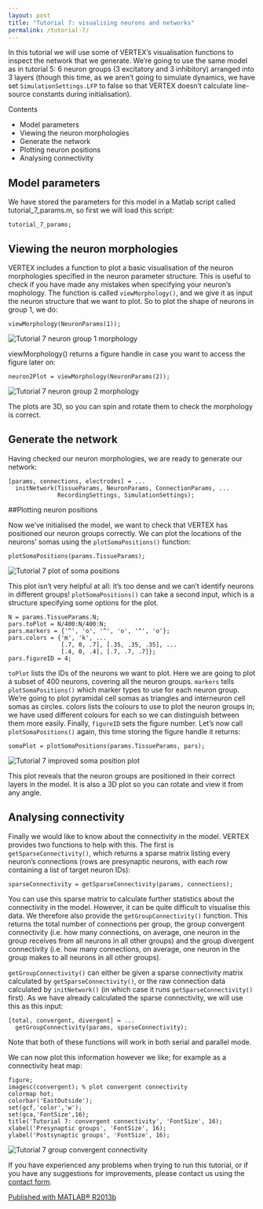 ```yaml
---
layout: post
title: "Tutorial 7: visualising neurons and networks"
permalink: /tutorial-7/
---
```

In this tutorial we will use some of VERTEX’s visualisation functions to inspect the network that we generate. We’re going to use the same model as in tutorial 5: 6 neuron groups (3 excitatory and 3 inhibitory) arranged into 3 layers (though this time, as we aren’t going to simulate dynamics, we have set `SimulationSettings.LFP` to false so that VERTEX doesn’t calculate line-source constants during initialisation).

Contents
* Model parameters
* Viewing the neuron morphologies
* Generate the network
* Plotting neuron positions
* Analysing connectivity

## Model parameters
We have stored the parameters for this model in a Matlab script called tutorial_7_params.m, so first we will load this script:

```
tutorial_7_params;
```

## Viewing the neuron morphologies

VERTEX includes a function to plot a basic visualisation of the neuron morphologies specified in the neuron parameter structure. This is useful to check if you have made any mistakes when specifying your neuron’s mophology. The function is called `viewMorphology()`, and we give it as input the neuron structure that we want to plot. So to plot the shape of neurons in group 1, we do:

```
viewMorphology(NeuronParams(1));
```

![Tutorial 7 neuron group 1 morphology](https://i.imgur.com/SSV57lV.png)


viewMorphology() returns a figure handle in case you want to access the figure later on:

```
neuron2Plot = viewMorphology(NeuronParams(2));
```

![Tutorial 7 neuron group 2 morphology](https://i.imgur.com/PO87moB.png)

The plots are 3D, so you can spin and rotate them to check the morphology is correct.

## Generate the network

Having checked our neuron morphologies, we are ready to generate our network:

```
[params, connections, electrodes] = ...
  initNetwork(TissueParams, NeuronParams, ConnectionParams, ...
              RecordingSettings, SimulationSettings);
```

##Plotting neuron positions

Now we’ve initialised the model, we want to check that VERTEX has positioned our neuron groups correctly. We can plot the locations of the neurons’ somas using the `plotSomaPositions()` function:

```
plotSomaPositions(params.TissueParams);
```

![Tutorial 7 plot of soma positions](https://i.imgur.com/kVhs1Jz.png)

This plot isn’t very helpful at all: it’s too dense and we can’t identify neurons in different groups! `plotSomaPositions()` can take a second input, which is a structure specifying some options for the plot.

```
N = params.TissueParams.N;
pars.toPlot = N/400:N/400:N;
pars.markers = {'^', 'o', '^', 'o', '^', 'o'};
pars.colors = {'m', 'k', ...
               [.7, 0, .7], [.35, .35, .35], ...
               [.4, 0, .4], [.7, .7, .7]};
pars.figureID = 4;
```

`toPlot` lists the IDs of the neurons we want to plot. Here we are going to plot a subset of 400 neurons, covering all the neuron groups. `markers` tells `plotSomaPositions()` which marker types to use for each neuron group. We’re going to plot pyramidal cell somas as triangles and interneuron cell somas as circles. colors lists the colours to use to plot the neuron groups in; we have used different colours for each so we can distinguish between them more easily. Finally, `figureID` sets the figure number. Let’s now call `plotSomaPositions()` again, this time storing the figure handle it returns:

```
somaPlot = plotSomaPositions(params.TissueParams, pars);
```

![Tutorial 7 improved soma position plot](https://i.imgur.com/jXZhClS.png)

This plot reveals that the neuron groups are positioned in their correct layers in the model. It is also a 3D plot so you can rotate and view it from any angle.

## Analysing connectivity
Finally we would like to know about the connectivity in the model. VERTEX provides two functions to help with this. The first is ```getSparseConnectivity()```, which returns a sparse matrix listing every neuron’s connections (rows are presynaptic neurons, with each row containing a list of target neuron IDs):

```
sparseConnectivity = getSparseConnectivity(params, connections);
```

You can use this sparse matrix to calculate further statistics about the connectivity in the model. However, it can be quite difficult to visualise this data. We therefore also provide the `getGroupConnectivity()` function. This returns the total number of connections per group, the group convergent connectivity (i.e. how many connections, on average, one neuron in the group receives from all neurons in all other groups) and the group divergent connectivity (i.e. how many connections, on average, one neuron in the group makes to all neurons in all other groups).

`getGroupConnectivity()` can either be given a sparse connectivity matrix calculated by `getSparseConnectivity()`, or the raw connection data calculated by `initNetwork()` (in which case it runs `getSparseConnectivity()` first). As we have already calculated the sparse connectivity, we will use this as this input:

```
[total, convergent, divergent] = ...
  getGroupConnectivity(params, sparseConnectivity);
```

Note that both of these functions will work in both serial and parallel mode.

We can now plot this information however we like; for example as a connectivity heat map:

```
figure;
imagesc(convergent); % plot convergent connectivity
colormap hot;
colorbar('EastOutside');
set(gcf,'color','w');
set(gca,'FontSize',16);
title('Tutorial 7: convergent connectivity', 'FontSize', 16);
xlabel('Presynaptic groups', 'FontSize', 16);
ylabel('Postsynaptic groups', 'FontSize', 16);
```

![Tutorial 7 group convergent connectivity](https://i.imgur.com/lxsTDe2.png)

If you have experienced any problems when trying to run this tutorial, or if you have any suggestions for improvements, please contact us using the [contact form](http://vertexsimulator.org/contact/).

[Published with MATLAB® R2013b](https://www.mathworks.com/products/matlab.html)

